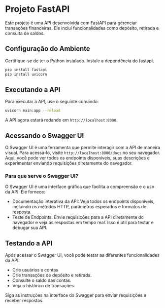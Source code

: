 # Projeto FastAPI

Este projeto é uma API desenvolvida com FastAPI para gerenciar transações financeiras. Ele inclui funcionalidades como depósito, retirada e consulta de saldos.

## Configuração do Ambiente

Certifique-se de ter o Python instalado. Instale a dependência do fastapi.

```bash
pip install fastapi
pip install uvicorn
```

## Executando a API

Para executar a API, use o seguinte comando:

```bash
uvicorn main:app --reload
```

A API agora estará rodando em `http://localhost:8000`.

## Acessando o Swagger UI

O Swagger UI é uma ferramenta que permite interagir com a API de maneira visual. Para acessá-lo, visite `http://localhost:8000/docs` no seu navegador. Aqui, você pode ver todos os endpoints disponíveis, suas descrições e experimentar enviando requisições diretamente do navegador.

### Para que serve o Swagger UI?

O Swagger UI é uma interface gráfica que facilita a compreensão e o uso da API. Ele fornece:

- Documentação interativa da API: Veja todos os endpoints disponíveis, incluindo os métodos HTTP, parâmetros esperados e formatos de resposta.
- Teste de Endpoints: Envie requisições para a API diretamente do navegador e veja as respostas em tempo real. Isso é útil para testar e debugar sua API.

## Testando a API

Após acessar o Swagger UI, você pode testar as diferentes funcionalidades da API:

- Crie usuários e contas
- Crie transações de depósito e retirada.
- Consulte o saldo das contas.
- Veja o histórico de transações.

Siga as instruções na interface do Swagger para enviar requisições e receber respostas.
